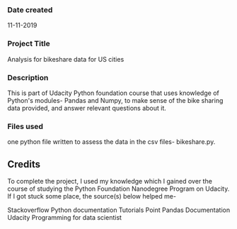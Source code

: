 ### Date created
11-11-2019

### Project Title
Analysis for bikeshare data for US cities

### Description
This is part of Udacity Python foundation course that uses knowledge of Python's modules- Pandas and Numpy, 
to make sense of the bike sharing data provided, and answer relevant questions about it.

### Files used
one python file written to assess the data in the csv files- bikeshare.py.
## Credits
To complete the project, I used my knowledge which I gained over the course of studying the Python Foundation Nanodegree Program on Udacity. If I got stuck some place, the source(s) below helped me-

Stackoverflow
Python documentation
Tutorials Point
Pandas Documentation
Udacity Programming for data scientist 

